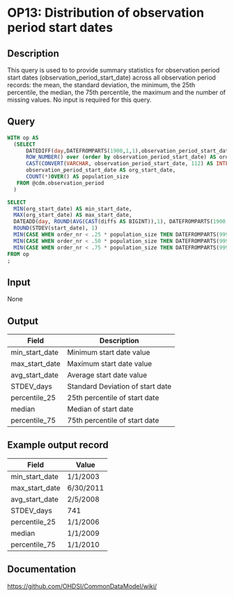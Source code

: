 <!---
Group:observation period
Name:OP13 Distribution of observation period start dates
Author:Patrick Ryan
CDM Version: 5.3
-->

# OP13: Distribution of observation period start dates

## Description
This query is used to to provide summary statistics for observation period start dates (observation_period_start_date) across all observation period records: the mean, the standard deviation, the minimum, the 25th percentile, the median, the 75th percentile, the maximum and the number of missing values. No input is required for this query.

## Query
```sql
WITH op AS
  (SELECT
      DATEDIFF(day,DATEFROMPARTS(1900,1,1),observation_period_start_date) diffs,
      ROW_NUMBER() over (order by observation_period_start_date) AS order_nr,
      CAST(CONVERT(VARCHAR, observation_period_start_date, 112) AS INTEGER) AS start_date,
      observation_period_start_date AS org_start_date,
      COUNT(*)OVER() AS population_size
   FROM @cdm.observation_period
  )

SELECT
  MIN(org_start_date) AS min_start_date,
  MAX(org_start_date) AS max_start_date,
  DATEADD(day, ROUND(AVG(CAST(diffs AS BIGINT)),1), DATEFROMPARTS(1900,1,1)) AS avg_start_date,
  ROUND(STDEV(start_date), 1)                                             AS STDEV_days,
  MIN(CASE WHEN order_nr < .25 * population_size THEN DATEFROMPARTS(9999,12,31) ELSE org_start_date END) AS percentile_25,
  MIN(CASE WHEN order_nr < .50 * population_size THEN DATEFROMPARTS(9999,12,31) ELSE org_start_date END) AS median,
  MIN(CASE WHEN order_nr < .75 * population_size THEN DATEFROMPARTS(9999,12,31) ELSE org_start_date END) AS percentile_75
FROM op
;
```

## Input

None

## Output

| Field |  Description |
| --- | --- |
|  min_start_date |  Minimum start date value |
|  max_start_date |  Maximum start date value |
|  avg_start_date |  Average start date value |
|  STDEV_days |  Standard Deviation of start date |
|  percentile_25 |  25th percentile of start date |
|  median |  Median of start date |
|  percentile_75 |  75th percentile of start date |

## Example output record

|  Field |  Value |
| --- | --- |
|  min_start_date |  1/1/2003 |
|  max_start_date |  6/30/2011 |
|  avg_start_date |  2/5/2008 |
|  STDEV_days |  741 |
|  percentile_25 |  1/1/2006 |
|  median |  1/1/2009 |
|  percentile_75 |  1/1/2010 |

## Documentation
https://github.com/OHDSI/CommonDataModel/wiki/

